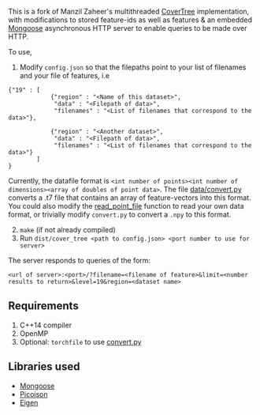 This is a fork of Manzil Zaheer's multithreaded [CoverTree](https://github.com/manzilzaheer/CoverTree) implementation, with modifications to stored feature-ids as well as features & an embedded [Mongoose](https://github.com/cesanta/mongoose) asynchronous HTTP server to enable queries to be made over HTTP.

To use, 

1. Modify `config.json` so that the filepaths point to your list of filenames and your file of features, i.e
```
{"19" : [
            {"region" : "<Name of this dataset>",
             "data" : "<Filepath of data>",
             "filenames" : "<List of filenames that correspond to the data>"},
    
            {"region" : "<Another dataset>",
             "data" : "<Filepath of data>",
             "filenames" : "<List of filenames that correspond to the data>"}
        ]
}
```

Currently, the datafile format is `<int number of points><int number of dimensions><array of doubles of point data>`. The file [data/convert.py](data/convert.py) converts a .t7 file that contains an array of feature-vectors into this format. You could also modify the [read_point_file](src/cover_tree/main.cpp) function to read your own data format, or trivially modify `convert.py` to convert a `.npy` to this format.

2. `make` (if not already compiled)
3. Run `dist/cover_tree <path to config.json> <port number to use for server>`

The server responds to queries of the form:

`<url of server>:<port>/?filename=<filename of feature>&limit=<number results to return>&level=19&region=<dataset name>`

## Requirements
1. C++14 compiler
2. OpenMP
3. Optional: `torchfile` to use [convert.py](data/convert.py)

## Libraries used

* [Mongoose](https://github.com/cesanta/mongoose)
* [Picojson](https://github.com/kazuho/picojson)
* [Eigen](http://eigen.tuxfamily.org/index.php?title=Main_Page)

